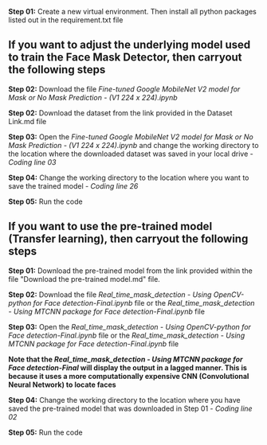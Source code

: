 **Step 01:** Create a new virtual environment. Then install all python packages listed out in the requirement.txt file 



## **If you want to adjust the underlying model used to train the Face Mask Detector, then carryout the following steps**

**Step 02:** Download the file *Fine-tuned Google MobileNet V2 model for Mask or No Mask Prediction - (V1 224 x 224).ipynb* 
          
**Step 02:** Download the dataset from the link provided in the Dataset Link.md file 

**Step 03:** Open the *Fine-tuned Google MobileNet V2 model for Mask or No Mask Prediction - (V1 224 x 224).ipynb* and change the working directory to the location where the downloaded dataset was saved in your local drive - *Coding line 03*

**Step 04:** Change the working directory to the location where you want to save the trained model - *Coding line 26*

**Step 05:** Run the code 





## **If you want to use the pre-trained model (Transfer learning), then carryout the following steps**


**Step 01:** Download the pre-trained model from the link provided within the file "Download the pre-trained model.md" file. 

**Step 02:** Download the file *Real_time_mask_detection -  Using OpenCV-python for Face detection-Final.ipynb* file or the *Real_time_mask_detection -  Using MTCNN package for Face detection-Final.ipynb* file

**Step 03:** Open the *Real_time_mask_detection -  Using OpenCV-python for Face detection-Final.ipynb* file or the *Real_time_mask_detection -  Using MTCNN package for Face detection-Final.ipynb* file

**Note that the *Real_time_mask_detection -  Using MTCNN package for Face detection-Final* will display the output in a lagged manner. This is because it uses a more computationally expensive CNN (Convolutional Neural Network) to locate faces**

**Step 04:** Change the working directory to the location where you have saved the pre-trained model that was downloaded in Step 01 - *Coding line 02*

**Step 05:** Run the code 

